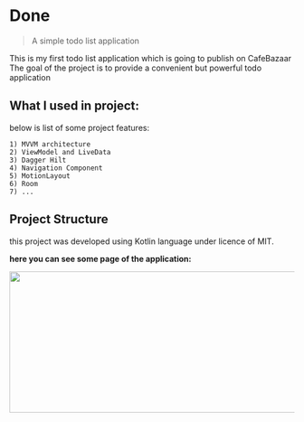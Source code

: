 # Done
> A simple todo list application



This is my first todo list application which is going to publish on CafeBazaar
The goal of the project is to provide a convenient but powerful todo application



## What I used in project:
below is list of some project features:

    1) MVVM architecture
    2) ViewModel and LiveData
    3) Dagger Hilt
    4) Navigation Component
    5) MotionLayout
    6) Room
    7) ...

## Project Structure
this project was developed using Kotlin language under licence of MIT.


**here you can see some page of the application:**

 <p align="center">
 <img width="1000" height="250" src="https://uupload.ir/files/41v3_xl6f_all2.jpg">
 </p>
